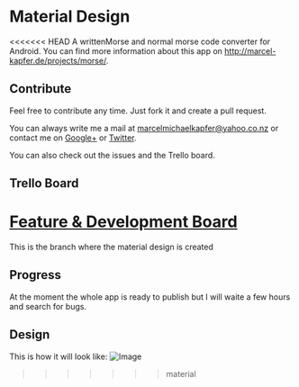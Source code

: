 # Material Design

<<<<<<< HEAD
A writtenMorse and normal morse code converter for Android. You can find more information about this app on http://marcel-kapfer.de/projects/morse/.

## Contribute

Feel free to contribute any time. Just fork it and create a pull request. 


You can always write me a mail at marcelmichaelkapfer@yahoo.co.nz or contact me on [Google+](https://plus.google.com/+MarcelMichaelKapfer) or [Twitter](https://twitter.com/MarcelKapfer).


You can also check out the issues and the Trello board.

## Trello Board

[Feature & Development Board](https://trello.com/b/SGMIGVbI/morse-android)
=======
This is the branch where the material design is created

## Progress

At the moment the whole app is ready to publish but I will waite a few hours and search for bugs.

## Design

This is how it will look like:
![Image](http://marcel-kapfer.de/res/blog/20150218/with-background.png)
>>>>>>> material
